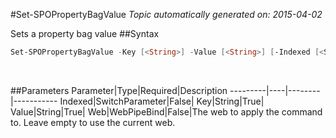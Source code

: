 #Set-SPOPropertyBagValue
*Topic automatically generated on: 2015-04-02*

Sets a property bag value
##Syntax
```powershell
Set-SPOPropertyBagValue -Key [<String>] -Value [<String>] [-Indexed [<SwitchParameter>]] [-Web [<WebPipeBind>]]
```
&nbsp;

##Parameters
Parameter|Type|Required|Description
---------|----|--------|-----------
Indexed|SwitchParameter|False|
Key|String|True|
Value|String|True|
Web|WebPipeBind|False|The web to apply the command to. Leave empty to use the current web.
